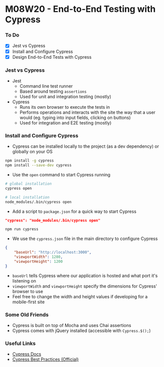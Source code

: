 # M08W20 - End-to-End Testing with Cypress

### To Do

- [x] Jest vs Cypress
- [x] Install and Configure Cypress
- [x] Design End-to-End Tests with Cypress

### Jest vs Cypress

- Jest
  - Command line test runner
  - Based around testing `assertions`
  - Used for unit and integration testing (mostly)
- Cypress
  - Runs its own browser to execute the tests in
  - Performs operations and interacts with the site the way that a user would (eg. typing into input fields, clicking on buttons)
  - Used for integration and E2E testing (mostly)

### Install and Configure Cypress

- Cypress can be installed locally to the project (as a dev dependency) or globally on your OS

```bash
npm install -g cypress
npm install --save-dev cypress
```

- Use the `open` command to start Cypress running

```bash
# global installation
cypress open

# local installation
node_modules/.bin/cypress open
```

- Add a script to `package.json` for a quick way to start Cypress

```json
"cypress": "node_modules/.bin/cypress open"
```

```bash
npm run cypress
```

- We use the `cypress.json` file in the main directory to configure Cypress

```json
{
	"baseUrl": "http://localhost:3000",
	"viewportWidth": 1280,
	"viewportHeight": 1200
}
```

- `baseUrl` tells Cypress where our application is hosted and what port it's listening on
- `viewportWidth` and `viewportHeight` specify the dimensions for Cypress' browser to use
- Feel free to change the width and height values if developing for a mobile-first site

### Some Old Friends

- Cypress is built on top of Mocha and uses Chai assertions
- Cypress comes with jQuery installed (accessible with `Cypress.$();`)

### Useful Links

- [Cypress Docs](https://docs.cypress.io/api/api/table-of-contents.html)
- [Cypress Best Practices (Official)](https://docs.cypress.io/guides/references/best-practices.html)
